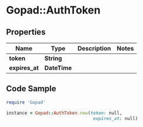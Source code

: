 # Gopad::AuthToken

## Properties

Name | Type | Description | Notes
------------ | ------------- | ------------- | -------------
**token** | **String** |  | 
**expires_at** | **DateTime** |  | 

## Code Sample

```ruby
require 'Gopad'

instance = Gopad::AuthToken.new(token: null,
                                 expires_at: null)
```


